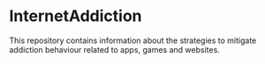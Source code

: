 # InternetAddiction
This repository contains information about the strategies to mitigate addiction behaviour related to apps, games and websites.
